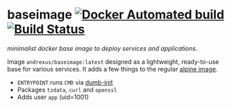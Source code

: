 # baseimage [![Docker Automated build](https://img.shields.io/docker/automated/andrexus/baseimage.svg)](https://hub.docker.com/r/andrexus/baseimage/) [![Build Status](https://travis-ci.org/andrexus/baseimage.svg?branch=master)](https://travis-ci.org/andrexus/baseimage)


_minimalist docker base image to deploy services and applications._

Image `andrexus/baseimage:latest` designed as a lightweight, ready-to-use base for various services. It adds a few things to the regular [alpine image](https://hub.docker.com/_/alpine/).

* `ENTRYPOINT` runs `CMD` via [dumb-init](https://github.com/Yelp/dumb-init/)
* Packages `tzdata`, `curl` and `openssl`
* Adds user `app` (uid=1001)
